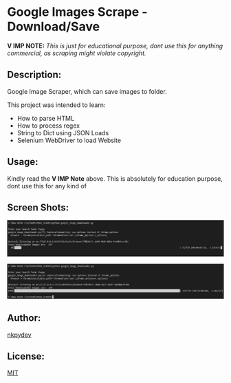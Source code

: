 # Google Images Scrape - Download/Save

**V IMP NOTE:** _This is just for educational purpose, dont use this for anything commercial, as scraping might violate copyright._

## Description:
Google Image Scraper, which can save images to folder.

This project was intended to learn:
-   How to parse HTML
-   How to process regex
-   String to Dict using JSON Loads
-   Selenium WebDriver to load Website

## Usage:
Kindly read the **V IMP Note** above. This is absolutely for education purpose, dont use this for any kind of 


## Screen Shots:
![ScreenShot @ Start](/Working_ScreenShot_1.jpg)

![ScreenShot @ End](/Working_ScreenShot_2.jpg)


## Author:
[nkpydev](https://github.com/nkpydev)

## License:
[MIT](https://github.com/nkpydev/IMAGE_SCRAPE/blob/master/LICENSE)
